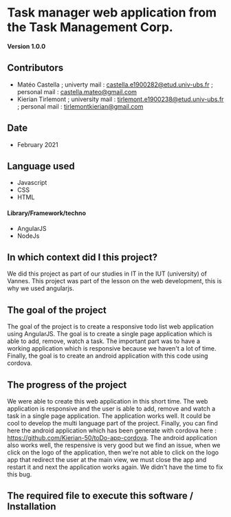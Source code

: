 Task manager web application from the Task Management Corp.
==

**Version 1.0.0**


## Contributors

- Matéo Castella ; univerty mail : <castella.e1900282@etud.univ-ubs.fr> ; personal mail : <castella.mateo@gmail.com>
- Kierian Tirlemont ; university mail : <tirlemont.e1900238@etud.univ-ubs.fr> ; personal mail : <tirlemontkierian@gmail.com>

## Date

 - February 2021

## Language used

 - Javascript
 - CSS 
 - HTML

#### Library/Framework/techno

- AngularJS
- NodeJs

## In which context did I this project?

We did this project as part of our studies in IT in the IUT (university) of Vannes. This project was part of the lesson on the web development, this is why we used angularjs.

## The goal of the project

The goal of the project is to create a responsive todo list web application using AngularJS. The goal is to create a single page application which is able to add, remove, watch a task. The important part was to have a working application which is responsive because we haven't a lot of time. Finally, the goal is to create an android application with this code using cordova.

## The progress of the project

We were able to create this web application in this short time. The web application is responsive and the user is able to add, remove and watch a task in a single page application. The application works well. It could be cool to develop the multi language part of the project. Finally, you can find here the android application which has been generate with cordova here : https://github.com/Kierian-50/toDo-app-cordova. The android application also works well, the respensive is very good but we find an issue, when we click on the logo of the application, then we're not able to click on the logo app that redirect the user at the main view, we must close the app and restart it and next the application works again. We didn't have the time to fix this bug. 

## The required file to execute this software / Installation

